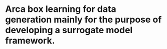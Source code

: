 # Arca box learning for data generation mainly for the purpose of developing a surrogate model framework. 
